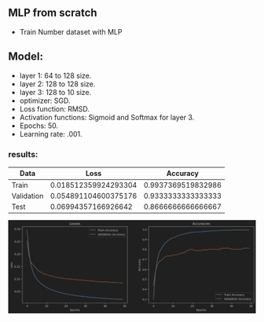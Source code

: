 ## MLP from scratch

- Train Number dataset with MLP

## Model:

- layer 1: 64 to 128 size.
- layer 2: 128 to 128 size.
- layer 3: 128 to 10 size.
- optimizer: SGD.
- Loss function: RMSD.
- Activation functions: Sigmoid and Softmax for layer 3.
- Epochs: 50.
- Learning rate: .001.

### results:

| Data       | Loss                | Accuracy           |
|------------|---------------------|--------------------|
| Train      | 0.018512359924293304 | 0.9937369519832986 |
| Validation | 0.054891104600375176  | 0.9333333333333333 |
| Test       | 0.06994357166926642 | 0.8666666666666667 |

![image](2%20-%20MLP%20from%20scratch/outputs/img.png)